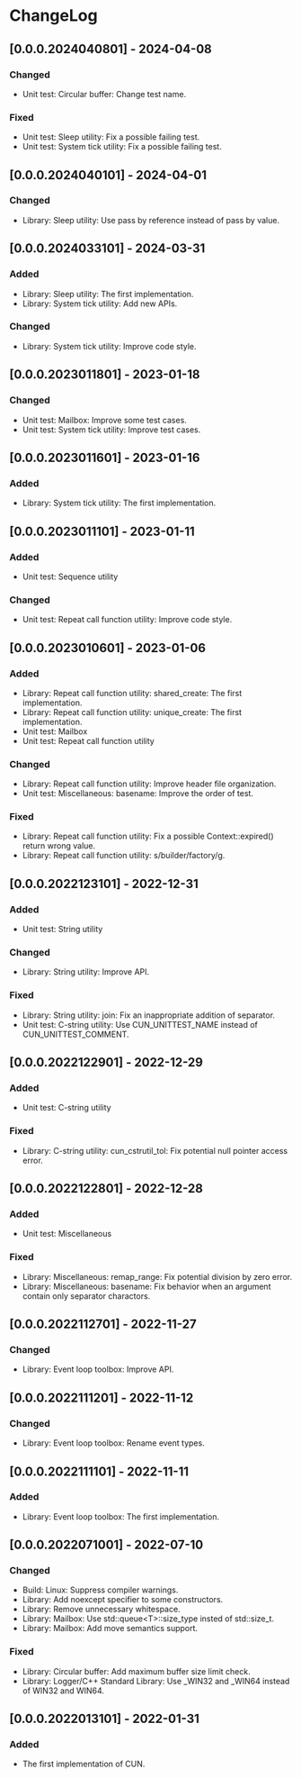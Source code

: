 ChangeLog
=========

[0.0.0.2024040801] - 2024-04-08
-------------------------------

### Changed

* Unit test: Circular buffer: Change test name.

### Fixed

* Unit test: Sleep utility: Fix a possible failing test.
* Unit test: System tick utility: Fix a possible failing test.

[0.0.0.2024040101] - 2024-04-01
-------------------------------

### Changed

* Library: Sleep utility: Use pass by reference instead of pass by value.

[0.0.0.2024033101] - 2024-03-31
-------------------------------

### Added

* Library: Sleep utility: The first implementation.
* Library: System tick utility: Add new APIs.

### Changed

* Library: System tick utility: Improve code style.

[0.0.0.2023011801] - 2023-01-18
-------------------------------

### Changed

* Unit test: Mailbox: Improve some test cases.
* Unit test: System tick utility: Improve test cases.

[0.0.0.2023011601] - 2023-01-16
-------------------------------

### Added

* Library: System tick utility: The first implementation.

[0.0.0.2023011101] - 2023-01-11
-------------------------------

### Added

* Unit test: Sequence utility

### Changed

* Unit test: Repeat call function utility: Improve code style.

[0.0.0.2023010601] - 2023-01-06
-------------------------------

### Added

* Library: Repeat call function utility: shared_create: The first implementation.
* Library: Repeat call function utility: unique_create: The first implementation.
* Unit test: Mailbox
* Unit test: Repeat call function utility

### Changed

* Library: Repeat call function utility: Improve header file organization.
* Unit test: Miscellaneous: basename: Improve the order of test.

### Fixed

* Library: Repeat call function utility: Fix a possible Context::expired() return wrong value.
* Library: Repeat call function utility: s/builder/factory/g.

[0.0.0.2022123101] - 2022-12-31
-------------------------------

### Added

* Unit test: String utility

### Changed

* Library: String utility: Improve API.

### Fixed

* Library: String utility: join: Fix an inappropriate addition of separator.
* Unit test: C-string utility: Use CUN_UNITTEST_NAME instead of CUN_UNITTEST_COMMENT.

[0.0.0.2022122901] - 2022-12-29
-------------------------------

### Added

* Unit test: C-string utility

### Fixed

* Library: C-string utility: cun_cstrutil_tol: Fix potential null pointer access error.

[0.0.0.2022122801] - 2022-12-28
-------------------------------

### Added

* Unit test: Miscellaneous

### Fixed

* Library: Miscellaneous: remap_range: Fix potential division by zero error.
* Library: Miscellaneous: basename: Fix behavior when an argument contain only separator charactors.

[0.0.0.2022112701] - 2022-11-27
-------------------------------

### Changed

* Library: Event loop toolbox: Improve API.

[0.0.0.2022111201] - 2022-11-12
-------------------------------

### Changed

* Library: Event loop toolbox: Rename event types.

[0.0.0.2022111101] - 2022-11-11
-------------------------------

### Added

* Library: Event loop toolbox: The first implementation.

[0.0.0.2022071001] - 2022-07-10
-------------------------------

### Changed

* Build: Linux: Suppress compiler warnings.
* Library: Add noexcept specifier to some constructors.
* Library: Remove unnecessary whitespace.
* Library: Mailbox: Use std::queue&lt;T&gt;::size_type insted of std::size_t.
* Library: Mailbox: Add move semantics support.

### Fixed

* Library: Circular buffer: Add maximum buffer size limit check.
* Library: Logger/C++ Standard Library: Use _WIN32 and _WIN64 instead of WIN32 and WIN64.

[0.0.0.2022013101] - 2022-01-31
-------------------------------

### Added

* The first implementation of CUN.
